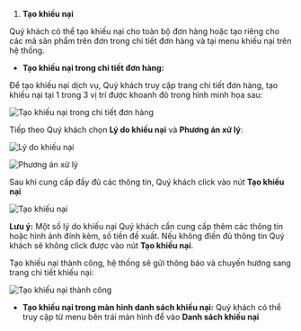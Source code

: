 1. **Tạo khiếu nại**

  Quý khách có thể tạo khiếu nại cho toàn bộ đơn hàng hoặc tạo riêng cho các mã sản phẩm trên đơn trong chi tiết đơn hàng và tại menu khiếu nại trên hệ thống.
  
  - **Tạo khiếu nại trong chi tiết đơn hàng:**

 Để tạo khiếu nại dịch vụ, Quý khách truy cập trang chi tiết đơn hàng, tạo khiếu nại tại 1 trong 3 vị trí được khoanh đỏ trong hình minh họa sau:
 
![Tạo khiếu nại trong chi tiết đơn hàng](https://user-images.githubusercontent.com/73226975/103335483-9ed9cd80-4aa7-11eb-9ad7-6c5ca6c26526.png)

Tiếp theo Quý khách chọn **Lý do khiếu nại** và **Phương án xử lý**:

![Lý do khiếu nại](https://user-images.githubusercontent.com/73226975/103335806-cbdab000-4aa8-11eb-981e-e112c2d07457.png)

![Phương án xử lý](https://user-images.githubusercontent.com/73226975/103335826-dc8b2600-4aa8-11eb-96e7-cee42727f614.png)

Sau khi cung cấp đầy đủ các thông tin, Quý khách click vào nút **Tạo khiếu nại**

![Tạo khiếu nại](https://user-images.githubusercontent.com/73226975/103392322-c97f6100-4b4f-11eb-83b9-17bfa3b97c26.png)

**Lưu ý:**
Một số lý do khiếu nại Quý khách cần cung cấp thêm các thông tin hoặc hình ảnh đính kèm, số tiền đề xuất. Nếu không điền đủ thông tin Quý khách sẽ không click được vào nút **Tạo khiếu nại**. 

Tạo khiếu nại thành công, hệ thống sẽ gửi thông báo và chuyến hướng sang trang chi tiết khiếu nại:

![Tạo khiếu nại thành công](https://user-images.githubusercontent.com/73226975/103392324-cb492480-4b4f-11eb-9d86-e0ef0e629396.png)

- **Tạo khiếu nại trong màn hình danh sách khiếu nại:**
Quý khách có thể truy cập từ menu bên trái màn hình để vào **Danh sách khiếu nại**


